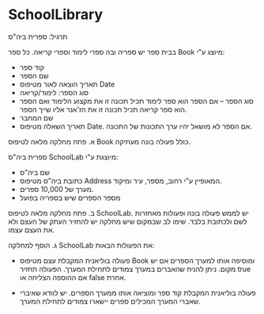 # SchoolLibrary

תרגיל: ספרית ביה"ס

בבית ספר יש ספריה ובה ספרי לימוד וספרי קריאה.
כל ספר Book מיוצג ע"י:
-	קוד ספר
-	שם הספר
-	תאריך הוצאה לאור מטיפוס Date
-	סוג הספר: לימוד/קריאה
-	סוג הספר – אם הספר הוא ספר לימוד תכיל תכונה זו את מקצוע הלימוד ואם הספר הוא ספר קריאה תכיל תכונה זו את הז'אנר אליו שייך הספר.
-	שם המחבר
-	תאריך השאלה מטיפוס Date. אם הספר לא מושאל יהיו ערך התכונות של התכונה.

א.	פתח מחלקה מלאה לטיפוס
Book 
כולל פעולה בונה מעתיקה.

ספרית ביה"ס SchoolLab מיוצגת ע"י:
-	שם ביה"ס
-	כתובת ביה"ס מטיפוס Address  המאופיין ע"י רחוב, מספר, עיר ומיקוד.
-	מערך של 10,000 ספרים.
-	מספר הספרים שיש בספריה בפועל

ב.	פתח מחלקה מלאה לטיפוס
SchoolLab.
יש לממש פעולה בונה ופעולות מאחזרות לשם ולכתובת בלבד. שימו לב שבמקום שיש מחלקה יש להחזיר העתק של העצם ולא את העצם עצמו.

ג.	הוסף למחלקה
SchoolLab
את הפעולות הבאות:

-	פעולה בוליאנית המקבלת עצם מטיפוס
Book
ומוסיפה אותו למערך הספרים אם יש מקום. ניתן להניח שהאברים במערך צמודים לתחילת המערך.
הפעולה תחזיר
true 
אם ההוספה הצליחה או
false אחרת.

-	פעולה בוליאנית המקבלת קוד ספר ומוציאה אותו ממערך הספרים.
יש לוודא שאיברי שאברי המערך המכילים ספרים יישארו צמודים לתחילת המערך.
